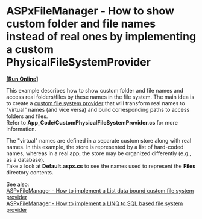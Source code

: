 
# ASPxFileManager - How to show custom folder and file names instead of real ones by implementing a custom PhysicalFileSystemProvider
<!-- run online -->
**[[Run Online]](https://codecentral.devexpress.com/141351899/)**
<!-- run online end -->


<p>This example describes how to show custom folder and file names and access real folders/files by these names in the file system. The main idea is to create a <a href="https://documentation.devexpress.com/AspNet/9907/ASP-NET-WebForms-Controls/File-Management/File-Manager/Concepts/File-System-Providers/Custom-File-System-Provider">custom file system provider</a> that will transform real names to "virtual" names (and vice versa) and build corresponding paths to access folders and files. 
<br/>Refer to <b>App_Code\CustomPhysicalFileSystemProvider.cs</b> for more information.

The "virtual" names are defined in a separate custom store along with real names. In this example, the store is represented by a list of hard-coded names, whereas in a real app, the store may be organized differently (e.g., as a database).
<br/>Take a look at <b>Default.aspx.cs</b> to see the names used to represent the <b>Files</b> directory contents.

See also:<br><a href="https://www.devexpress.com/Support/Center/p/E5024">ASPxFileManager - How to implement a List data bound custom file system provider</a><br><a href="https://www.devexpress.com/Support/Center/p/E2900">ASPxFileManager - How to implement a LINQ to SQL based file system provider</a></p>
